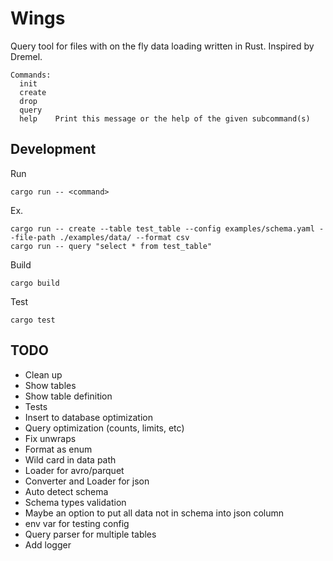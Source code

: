 # Wings
Query tool for files with on the fly data loading written in Rust. Inspired by Dremel.

```
Commands:
  init    
  create  
  drop    
  query   
  help    Print this message or the help of the given subcommand(s)
```

## Development
Run
```
cargo run -- <command>
```
Ex.
```
cargo run -- create --table test_table --config examples/schema.yaml --file-path ./examples/data/ --format csv
cargo run -- query "select * from test_table"
```

Build
```
cargo build
```

Test
```
cargo test
```

## TODO
- Clean up
- Show tables
- Show table definition
- Tests
- Insert to database optimization
- Query optimization (counts, limits, etc)
- Fix unwraps
- Format as enum
- Wild card in data path
- Loader for avro/parquet
- Converter and Loader for json
- Auto detect schema
- Schema types validation
- Maybe an option to put all data not in schema into json column
- env var for testing config
- Query parser for multiple tables
- Add logger
